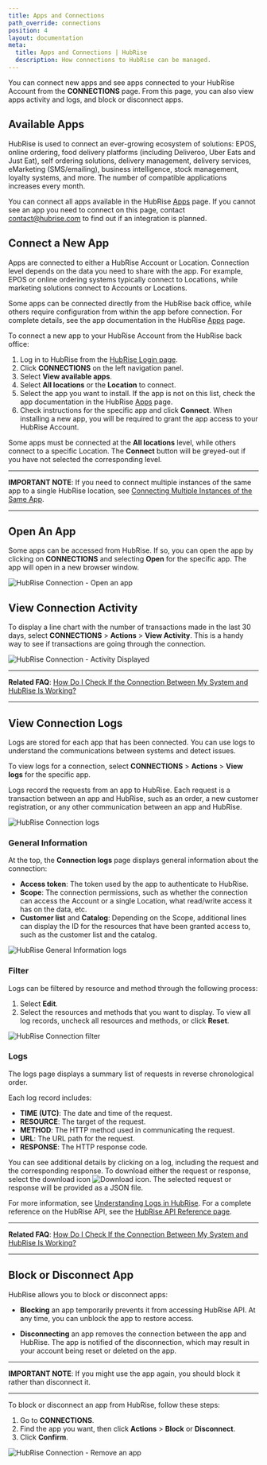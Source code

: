 ```yaml
---
title: Apps and Connections
path_override: connections
position: 4
layout: documentation
meta:
  title: Apps and Connections | HubRise
  description: How connections to HubRise can be managed.
---
```


You can connect new apps and see apps connected to your HubRise Account from the **CONNECTIONS** page. From this page, you can also view apps activity and logs, and block or disconnect apps.

## Available Apps

HubRise is used to connect an ever-growing ecosystem of solutions: EPOS, online ordering, food delivery platforms (including Deliveroo, Uber Eats and Just Eat), self ordering solutions, delivery management, delivery services, eMarketing (SMS/emailing), business intelligence, stock management, loyalty systems, and more. The number of compatible applications increases every month.

You can connect all apps available in the HubRise [Apps](/apps) page. If you cannot see an app you need to connect on this page, contact contact@hubrise.com to find out if an integration is planned.

## Connect a New App

Apps are connected to either a HubRise Account or Location. Connection level depends on the data you need to share with the app. For example, EPOS or online ordering systems typically connect to Locations, while marketing solutions connect to Accounts or Locations.

Some apps can be connected directly from the HubRise back office, while others require configuration from within the app before connection. For complete details, see the app documentation in the HubRise [Apps](/apps) page.

To connect a new app to your HubRise Account from the HubRise back office:

1. Log in to HubRise from the [HubRise Login page](https://manager.hubrise.com/login).
1. Click **CONNECTIONS** on the left navigation panel.
1. Select **View available apps**.
1. Select **All locations** or the **Location** to connect.
1. Select the app you want to install. If the app is not on this list, check the app documentation in the HubRise [Apps](/apps) page.
1. Check instructions for the specific app and click **Connect**. When installing a new app, you will be required to grant the app access to your HubRise Account.

Some apps must be connected at the **All locations** level, while others connect to a specific Location. The **Connect** button will be greyed-out if you have not selected the corresponding level.

---

**IMPORTANT NOTE**: If you need to connect multiple instances of the same app to a single HubRise location, see [Connecting Multiple Instances of the Same App](/docs/faqs/connect-multiple-instances-same-app/).

---

## Open An App

Some apps can be accessed from HubRise. If so, you can open the app by clicking on **CONNECTIONS** and selecting **Open** for the specific app. The app will open in a new browser window.

![HubRise Connection - Open an app](./images/011-2x-connections-open-app.png)

## View Connection Activity

To display a line chart with the number of transactions made in the last 30 days, select **CONNECTIONS** > **Actions** > **View Activity**. This is a handy way to see if transactions are going through the connection.

![HubRise Connection - Activity Displayed](./images/080-connection-activity.png)

---

**Related FAQ**: [How Do I Check If the Connection Between My System and HubRise Is Working?](/docs/faqs/check-connection-between-my-system-and-hubrise/)

---

## View Connection Logs

Logs are stored for each app that has been connected. You can use logs to understand the communications between systems and detect issues.

To view logs for a connection, select **CONNECTIONS** > **Actions** > **View logs** for the specific app.

Logs record the requests from an app to HubRise. Each request is a transaction between an app and HubRise, such as an order, a new customer registration, or any other communication between an app and HubRise.

![HubRise Connection logs](./images/050-2x-connection-logs.png)

### General Information

At the top, the **Connection logs** page displays general information about the connection:

- **Access token**: The token used by the app to authenticate to HubRise.
- **Scope**: The connection permissions, such as whether the connection can access the Account or a single Location, what read/write access it has on the data, etc.
- **Customer list** and **Catalog**: Depending on the Scope, additional lines can display the ID for the resources that have been granted access to, such as the customer list and the catalog.

![HubRise General Information logs](./images/051-2x-general-information-logs.png)

### Filter

Logs can be filtered by resource and method through the following process:

1. Select **Edit**.
1. Select the resources and methods that you want to display. To view all log records, uncheck all resources and methods, or click **Reset**.

![HubRise Connection filter](./images/052-2x-filter-logs.png)

### Logs

The logs page displays a summary list of requests in reverse chronological order.

Each log record includes:

- **TIME (UTC)**: The date and time of the request.
- **RESOURCE**: The target of the request.
- **METHOD**: The HTTP method used in communicating the request.
- **URL**: The URL path for the request.
- **RESPONSE**: The HTTP response code.

You can see additional details by clicking on a log, including the request and the corresponding response.
To download either the request or response, select the download icon <InlineImage width="15" height="14">![Download icon](../images/058-download.png)</InlineImage>. The selected request or response will be provided as a JSON file.

For more information, see [Understanding Logs in HubRise](/docs/hubrise-logs). For a complete reference on the HubRise API, see the [HubRise API Reference page](/developers/api/general-concepts).

---

**Related FAQ**: [How Do I Check If the Connection Between My System and HubRise Is Working?](/docs/faqs/check-connection-between-my-system-and-hubrise/)

---

## Block or Disconnect App

HubRise allows you to block or disconnect apps:

- **Blocking** an app temporarily prevents it from accessing HubRise API. At any time, you can unblock the app to restore access.

- **Disconnecting** an app removes the connection between the app and HubRise. The app is notified of the disconnection, which may result in your account being reset or deleted on the app.

---

**IMPORTANT NOTE**: If you might use the app again, you should block it rather than disconnect it.

---

To block or disconnect an app from HubRise, follow these steps:

1. Go to **CONNECTIONS**.
2. Find the app you want, then click **Actions** > **Block** or **Disconnect**.
3. Click **Confirm**.

![HubRise Connection - Remove an app](./images/014-2x-connections-disconnect-app.png)
